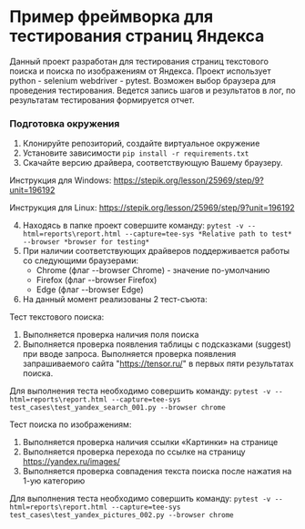 # Пример фреймворка для тестирования страниц Яндекса
Данный проект разработан для тестирования страниц текстового поиска и поиска по изображениям от Яндекса.
Проект использует python - selenium webdriver - pytest.
Возможен выбор браузера для проведения тестирования.
Ведется запись шагов и результатов в лог, по результатам тестирования формируется отчет.

### Подготовка окружения

1. Клонируйте репозиторий, создайте виртуальное окружение
2. Установите зависимости `pip install -r requirements.txt`
3. Скачайте версию драйвера, соответствующую Вашему браузеру.

Инструкция для Windows:
https://stepik.org/lesson/25969/step/9?unit=196192

Инструкция для Linux:
https://stepik.org/lesson/25969/step/9?unit=196192

4. Находясь в папке проект совершите команду:
```pytest -v --html=reports\report.html --capture=tee-sys *Relative path to test* --browser *browser for testing*```
5. При наличии соответствующих драйверов поддерживается работы со следующими браузерами:
    - Chrome (флаг --browser Chrome) - значение по-умолчанию
    - Firefox (флаг --browser Firefox)
    - Edge (флаг --browser Edge)
6. На данный момент реализованы 2 тест-съюта:

Тест текстового поиска:
1) Выполняется проверка наличия поля поиска
2) Выполняется проверка появления таблицы с подсказками (suggest) при вводе запроса.
Выполняется проверка появления запрашиваемого сайта "https://tensor.ru/" в первых пяти результатах поиска.

Для выполнения теста необходимо совершить команду:
```pytest -v --html=reports\report.html --capture=tee-sys test_cases\test_yandex_search_001.py --browser chrome```

Тест поиска по изображениям:
1) Выполняется проверка наличия ссылки «Картинки» на странице
2) Выполняется проверка перехода по ссылке на страницу https://yandex.ru/images/
3) Выполняется проверка совпадения текста поиска после нажатия на 1-ую категорию

Для выполнения теста необходимо совершить команду:
```pytest -v --html=reports\report.html --capture=tee-sys test_cases\test_yandex_pictures_002.py --browser chrome```

